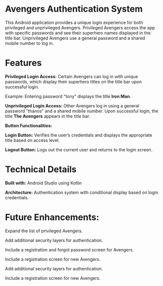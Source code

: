 # **Avengers Authentication System**

This Android application provides a unique login experience for both privileged and unprivileged Avengers. Privileged Avengers access the app with specific passwords and see their superhero names displayed in the title bar. Unprivileged Avengers use a general password and a shared mobile number to log in.

# **Features**

**Privileged Login Access:** Certain Avengers can log in with unique passwords, which display their superhero titles on the title bar upon successful login.

Example: Entering password "tony" displays the title **Iron Man**.


**Unprivileged Login Access:** Other Avengers log in using a general password "thanos" and a shared mobile number. Upon successful login, the title **The Avengers** appears in the title bar.

**Button Functionalities:**

**Login Button:** Verifies the user’s credentials and displays the appropriate title based on access level.

**Logout Button:** Logs out the current user and returns to the login screen.

# **Technical Details**

**Built with:** Android Studio using Kotlin

**Architecture:** Authentication system with conditional display based on login credentials.


# **Future Enhancements:**

Expand the list of privileged Avengers.

Add additional security layers for authentication.

Include a registration and forgot password screen for  Avengers.

Include a registration screen for new Avengers.

Add additional security layers for authentication.

Include a registration screen for new Avengers.
